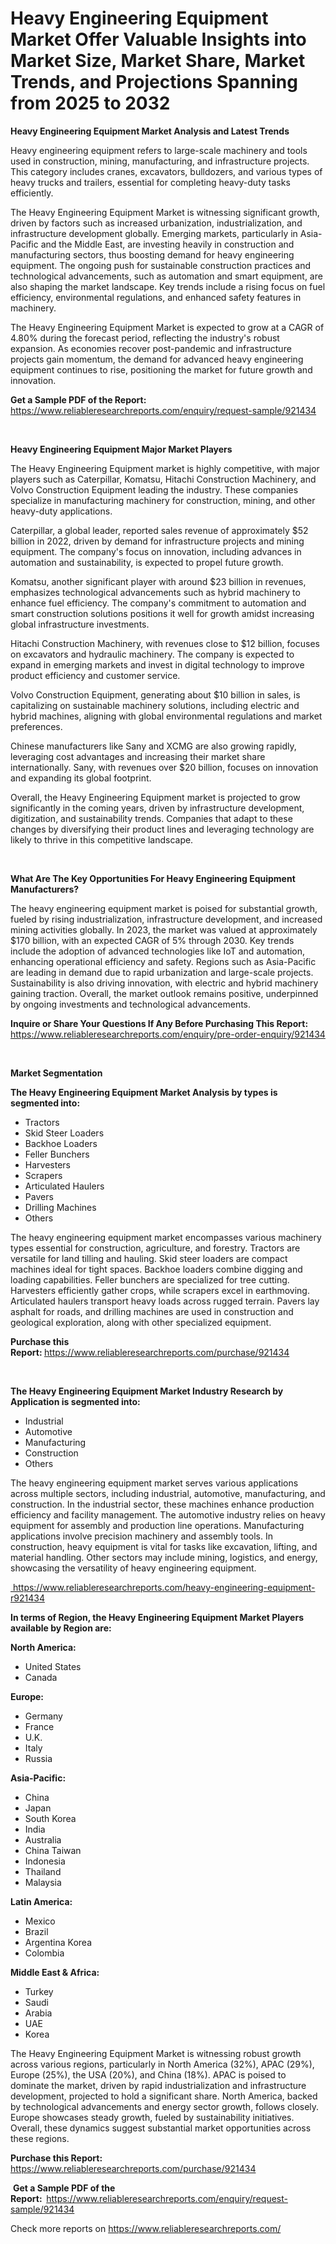 <p><h1>Heavy Engineering Equipment Market Offer Valuable Insights into Market Size, Market Share, Market Trends, and Projections Spanning from 2025 to 2032</h1></p><p><strong>Heavy Engineering Equipment Market Analysis and Latest Trends</strong></p>
<p><p>Heavy engineering equipment refers to large-scale machinery and tools used in construction, mining, manufacturing, and infrastructure projects. This category includes cranes, excavators, bulldozers, and various types of heavy trucks and trailers, essential for completing heavy-duty tasks efficiently.</p><p>The Heavy Engineering Equipment Market is witnessing significant growth, driven by factors such as increased urbanization, industrialization, and infrastructure development globally. Emerging markets, particularly in Asia-Pacific and the Middle East, are investing heavily in construction and manufacturing sectors, thus boosting demand for heavy engineering equipment. The ongoing push for sustainable construction practices and technological advancements, such as automation and smart equipment, are also shaping the market landscape. Key trends include a rising focus on fuel efficiency, environmental regulations, and enhanced safety features in machinery.</p><p>The Heavy Engineering Equipment Market is expected to grow at a CAGR of 4.80% during the forecast period, reflecting the industry's robust expansion. As economies recover post-pandemic and infrastructure projects gain momentum, the demand for advanced heavy engineering equipment continues to rise, positioning the market for future growth and innovation.</p></p>
<p><strong>Get a Sample PDF of the Report:&nbsp;</strong> <a href="https://www.reliableresearchreports.com/enquiry/request-sample/921434?utm_campaign=2278&utm_medium=2&utm_source=Github&utm_content=ia&utm_term=08042025&utm_id=heavy-engineering-equipment">https://www.reliableresearchreports.com/enquiry/request-sample/921434</a></p>
<p>&nbsp;</p>
<p><strong>Heavy Engineering Equipment Major Market Players</strong></p>
<p><p>The Heavy Engineering Equipment market is highly competitive, with major players such as Caterpillar, Komatsu, Hitachi Construction Machinery, and Volvo Construction Equipment leading the industry. These companies specialize in manufacturing machinery for construction, mining, and other heavy-duty applications. </p><p>Caterpillar, a global leader, reported sales revenue of approximately $52 billion in 2022, driven by demand for infrastructure projects and mining equipment. The company's focus on innovation, including advances in automation and sustainability, is expected to propel future growth.</p><p>Komatsu, another significant player with around $23 billion in revenues, emphasizes technological advancements such as hybrid machinery to enhance fuel efficiency. The company's commitment to automation and smart construction solutions positions it well for growth amidst increasing global infrastructure investments.</p><p>Hitachi Construction Machinery, with revenues close to $12 billion, focuses on excavators and hydraulic machinery. The company is expected to expand in emerging markets and invest in digital technology to improve product efficiency and customer service.</p><p>Volvo Construction Equipment, generating about $10 billion in sales, is capitalizing on sustainable machinery solutions, including electric and hybrid machines, aligning with global environmental regulations and market preferences.</p><p>Chinese manufacturers like Sany and XCMG are also growing rapidly, leveraging cost advantages and increasing their market share internationally. Sany, with revenues over $20 billion, focuses on innovation and expanding its global footprint.</p><p>Overall, the Heavy Engineering Equipment market is projected to grow significantly in the coming years, driven by infrastructure development, digitization, and sustainability trends. Companies that adapt to these changes by diversifying their product lines and leveraging technology are likely to thrive in this competitive landscape.</p></p>
<p>&nbsp;</p>
<p><strong>What Are The Key Opportunities For Heavy Engineering Equipment Manufacturers?</strong></p>
<p><p>The heavy engineering equipment market is poised for substantial growth, fueled by rising industrialization, infrastructure development, and increased mining activities globally. In 2023, the market was valued at approximately $170 billion, with an expected CAGR of 5% through 2030. Key trends include the adoption of advanced technologies like IoT and automation, enhancing operational efficiency and safety. Regions such as Asia-Pacific are leading in demand due to rapid urbanization and large-scale projects. Sustainability is also driving innovation, with electric and hybrid machinery gaining traction. Overall, the market outlook remains positive, underpinned by ongoing investments and technological advancements.</p></p>
<p><strong>Inquire or Share Your Questions If Any Before Purchasing This Report:</strong> <a href="https://www.reliableresearchreports.com/enquiry/pre-order-enquiry/921434?utm_campaign=2278&utm_medium=2&utm_source=Github&utm_content=ia&utm_term=08042025&utm_id=heavy-engineering-equipment">https://www.reliableresearchreports.com/enquiry/pre-order-enquiry/921434</a></p>
<p>&nbsp;</p>
<p><strong>Market Segmentation</strong></p>
<p><strong>The Heavy Engineering Equipment Market Analysis by types is segmented into:</strong></p>
<p><ul><li>Tractors</li><li>Skid Steer Loaders</li><li>Backhoe Loaders</li><li>Feller Bunchers</li><li>Harvesters</li><li>Scrapers</li><li>Articulated Haulers</li><li>Pavers</li><li>Drilling Machines</li><li>Others</li></ul></p>
<p><p>The heavy engineering equipment market encompasses various machinery types essential for construction, agriculture, and forestry. Tractors are versatile for land tilling and hauling. Skid steer loaders are compact machines ideal for tight spaces. Backhoe loaders combine digging and loading capabilities. Feller bunchers are specialized for tree cutting. Harvesters efficiently gather crops, while scrapers excel in earthmoving. Articulated haulers transport heavy loads across rugged terrain. Pavers lay asphalt for roads, and drilling machines are used in construction and geological exploration, along with other specialized equipment.</p></p>
<p><strong>Purchase this Report:&nbsp;</strong><a href="https://www.reliableresearchreports.com/purchase/921434?utm_campaign=2278&utm_medium=2&utm_source=Github&utm_content=ia&utm_term=08042025&utm_id=heavy-engineering-equipment">https://www.reliableresearchreports.com/purchase/921434</a></p>
<p>&nbsp;</p>
<p><strong>The Heavy Engineering Equipment Market Industry Research by Application is segmented into:</strong></p>
<p><ul><li>Industrial</li><li>Automotive</li><li>Manufacturing</li><li>Construction</li><li>Others</li></ul></p>
<p><p>The heavy engineering equipment market serves various applications across multiple sectors, including industrial, automotive, manufacturing, and construction. In the industrial sector, these machines enhance production efficiency and facility management. The automotive industry relies on heavy equipment for assembly and production line operations. Manufacturing applications involve precision machinery and assembly tools. In construction, heavy equipment is vital for tasks like excavation, lifting, and material handling. Other sectors may include mining, logistics, and energy, showcasing the versatility of heavy engineering equipment.</p></p>
<p><a href="https://www.reliableresearchreports.com/heavy-engineering-equipment-r921434?utm_campaign=2278&utm_medium=2&utm_source=Github&utm_content=ia&utm_term=08042025&utm_id=heavy-engineering-equipment">&nbsp;https://www.reliableresearchreports.com/heavy-engineering-equipment-r921434</a></p>
<p><strong>In terms of Region, the Heavy Engineering Equipment Market Players available by Region are:</strong></p>
<p>
    <p> <strong> North America: </strong>
        <ul>
            <li>United States</li>
            <li>Canada</li>
        </ul>
        </p> 
    <p> <strong> Europe: </strong>
        <ul>
            <li>Germany</li>
            <li>France</li>
            <li>U.K.</li>
            <li>Italy</li>
            <li>Russia</li>
        </ul>
        </p> 
    <p> <strong> Asia-Pacific: </strong>
        <ul>
            <li>China</li>
            <li>Japan</li>
            <li>South Korea</li>
            <li>India</li>
            <li>Australia</li>
            <li>China Taiwan</li>
            <li>Indonesia</li>
            <li>Thailand</li>
            <li>Malaysia</li>
        </ul>
        </p> 
    <p> <strong> Latin America: </strong>
        <ul>
            <li>Mexico</li>
            <li>Brazil</li>
            <li>Argentina Korea</li>
            <li>Colombia</li>
        </ul>
        </p> 
    <p> <strong> Middle East & Africa: </strong>
        <ul>
            <li>Turkey</li>
            <li>Saudi</li>
            <li>Arabia</li>
            <li>UAE</li>
            <li>Korea</li>
        </ul>
    </p>
    </p>
<p><p>The Heavy Engineering Equipment Market is witnessing robust growth across various regions, particularly in North America (32%), APAC (29%), Europe (25%), the USA (20%), and China (18%). APAC is poised to dominate the market, driven by rapid industrialization and infrastructure development, projected to hold a significant share. North America, backed by technological advancements and energy sector growth, follows closely. Europe showcases steady growth, fueled by sustainability initiatives. Overall, these dynamics suggest substantial market opportunities across these regions.</p></p>
<p><strong>Purchase this Report: </strong><a href="https://www.reliableresearchreports.com/purchase/921434?utm_campaign=2278&utm_medium=2&utm_source=Github&utm_content=ia&utm_term=08042025&utm_id=heavy-engineering-equipment">https://www.reliableresearchreports.com/purchase/921434</a></p>
<p>&nbsp;<strong>Get a Sample PDF of the Report:&nbsp;&nbsp;</strong><a href="https://www.reliableresearchreports.com/enquiry/request-sample/921434?utm_campaign=2278&utm_medium=2&utm_source=Github&utm_content=ia&utm_term=08042025&utm_id=heavy-engineering-equipment">https://www.reliableresearchreports.com/enquiry/request-sample/921434</a></p>
<p><strong></strong></p>
<p>Check more reports on <a href="https://www.reliableresearchreports.com/?utm_campaign=2278&utm_medium=2&utm_source=Github&utm_content=ia&utm_term=08042025&utm_id=heavy-engineering-equipment">https://www.reliableresearchreports.com/</a></p>